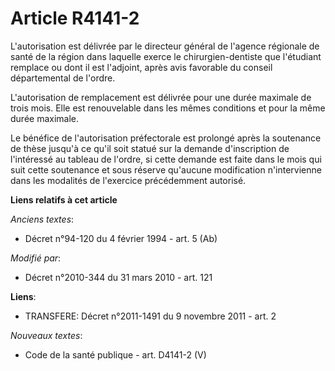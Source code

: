 # Article R4141-2

L'autorisation est délivrée par     le directeur général de l'agence régionale de santé de la région dans laquelle exerce le
chirurgien-dentiste que l'étudiant remplace ou dont il est l'adjoint, après avis favorable du conseil départemental de
l'ordre.

L'autorisation de remplacement est délivrée pour une durée maximale de trois mois. Elle est renouvelable dans les mêmes
conditions et pour la même durée maximale. 

Le bénéfice de l'autorisation préfectorale est prolongé après la soutenance de thèse jusqu'à ce qu'il soit statué sur la
demande d'inscription de l'intéressé au tableau de l'ordre, si cette demande est faite dans le mois qui suit cette soutenance
et sous réserve qu'aucune modification n'intervienne dans les modalités de l'exercice précédemment autorisé.

**Liens relatifs à cet article**

_Anciens textes_:

  - Décret n°94-120 du 4 février 1994 - art. 5 (Ab)

_Modifié par_:

  - Décret n°2010-344 du 31 mars 2010 - art. 121

**Liens**:

  - TRANSFERE: Décret n°2011-1491 du 9 novembre 2011 - art. 2

_Nouveaux textes_:

  - Code de la santé publique - art. D4141-2 (V)
